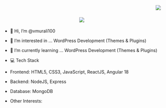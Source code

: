 
<img align="right" src="https://visitor-badge.laobi.icu/badge?page_id=vmurali100.vmurali100" />

<h1 align="center">
    <img src="https://readme-typing-svg.herokuapp.com/?font=Righteous&size=35&center=true&vCenter=true&width=500&height=70&duration=4000&lines=Hi+There!+👋;+I'm+Murali" />
</h1>

- 👋 Hi, I’m @vmurali100
- 👀 I’m interested in ...  WordPress Development (Themes & Plugins)
- 🌱 I’m currently learning ...  WordPress Development (Themes & Plugins)

- 💻 Tech Stack
- Frontend: HTML5, CSS3, JavaScript, ReactJS, Angular 18
- Backend: NodeJS, Express
- Database: MongoDB
- Other Interests:

<!---
vmurali100/vmurali100 is a ✨ special ✨ repository because its `README.md` (this file) appears on your GitHub profile.
You can click the Preview link to take a look at your changes.
--->
